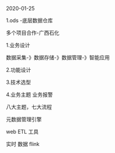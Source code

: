 



2020-01-25

1.ods -底层数据仓库

多个项目合作-广西石化

1.业务设计

数据采集-》数据存储-》数据管理-》智能应用

2.功能设计

3.技术选型

4.业务主题 业务报警

八大主题，七大流程



元数据管理引擎





web ETL 工具



实时 数据 flink





